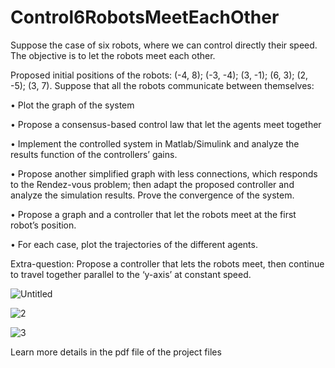 # Control6RobotsMeetEachOther
Suppose the case of six robots, where we can control directly their speed. The objective is to let the robots meet each other.

Proposed initial positions of the robots: (-4, 8); (-3, -4); (3, -1); (6, 3); (2, -5); (3, 7). Suppose that all the robots communicate between themselves:

• Plot the graph of the system

• Propose a consensus-based control law that let the agents meet together

• Implement the controlled system in Matlab/Simulink and analyze the results function of the controllers’ gains.

• Propose another simplified graph with less connections, which responds to the Rendez-vous problem; then adapt the proposed controller and analyze the simulation results. Prove the convergence of the system.

• Propose a graph and a controller that let the robots meet at the first robot’s position.

• For each case, plot the trajectories of the different agents.

Extra-question: Propose a controller that lets the robots meet, then continue to travel together parallel to the ‘y-axis’ at constant speed.

![Untitled](https://user-images.githubusercontent.com/46745468/146059090-99a76c8e-0525-4993-b433-9101b430d30a.png)

![2](https://user-images.githubusercontent.com/46745468/146059471-d391c440-4924-4445-b0e5-77f393a6fa64.png)

![3](https://user-images.githubusercontent.com/46745468/146059484-e8079969-435c-4819-b34a-a85c6019a00b.png)

Learn more details in the pdf file of the project files
